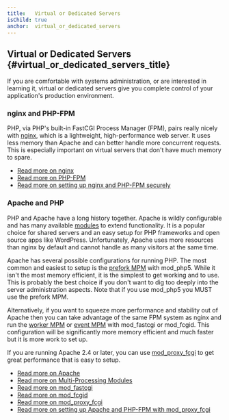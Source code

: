 ```yaml
---
title:   Virtual or Dedicated Servers
isChild: true
anchor:  virtual_or_dedicated_servers
---
```


## Virtual or Dedicated Servers {#virtual_or_dedicated_servers_title}

If you are comfortable with systems administration, or are interested in learning it, virtual or dedicated servers give
you complete control of your application's production environment.

### nginx and PHP-FPM

PHP, via PHP's built-in FastCGI Process Manager (FPM), pairs really nicely with [nginx], which is a lightweight,
high-performance web server. It uses less memory than Apache and can better handle more concurrent requests. This is
especially important on virtual servers that don't have much memory to spare.

* [Read more on nginx][nginx]
* [Read more on PHP-FPM][phpfpm]
* [Read more on setting up nginx and PHP-FPM securely][secure-nginx-phpfpm]

### Apache and PHP

PHP and Apache have a long history together. Apache is wildly configurable and has many available
[modules][apache-modules] to extend functionality. It is a popular choice for shared servers and an easy setup for PHP
frameworks and open source apps like WordPress. Unfortunately, Apache uses more resources than nginx by default and
cannot handle as many visitors at the same time.

Apache has several possible configurations for running PHP. The most common and easiest to setup is the [prefork MPM]
with mod_php5. While it isn't the most memory efficient, it is the simplest to get working and to use. This is probably
the best choice if you don't want to dig too deeply into the server administration aspects. Note that if you use
mod_php5 you MUST use the prefork MPM.

Alternatively, if you want to squeeze more performance and stability out of Apache then you can take advantage of the
same FPM system as nginx and run the [worker MPM] or [event MPM] with mod_fastcgi or mod_fcgid. This configuration will
be significantly more memory efficient and much faster but it is more work to set up.

If you are running Apache 2.4 or later, you can use [mod_proxy_fcgi] to get great performance that is easy to setup.

* [Read more on Apache][apache]
* [Read more on Multi-Processing Modules][apache-MPM]
* [Read more on mod_fastcgi][mod_fastcgi]
* [Read more on mod_fcgid][mod_fcgid]
* [Read more on mod_proxy_fcgi][mod_proxy_fcgi]
* [Read more on setting up Apache and PHP-FPM with mod_proxy_fcgi][tutorial-mod_proxy_fcgi]


[nginx]: https://nginx.org/
[phpfpm]: https://www.php.net/install.fpm
[secure-nginx-phpfpm]: https://nealpoole.com/blog/2011/04/setting-up-php-fastcgi-and-nginx-dont-trust-the-tutorials-check-your-configuration/
[apache-modules]: https://httpd.apache.org/docs/2.4/mod/
[prefork MPM]: https://httpd.apache.org/docs/2.4/mod/prefork.html
[worker MPM]: https://httpd.apache.org/docs/2.4/mod/worker.html
[event MPM]: https://httpd.apache.org/docs/2.4/mod/event.html
[apache]: https://httpd.apache.org/
[apache-MPM]: https://httpd.apache.org/docs/2.4/mod/mpm_common.html
[mod_fastcgi]: https://blogs.oracle.com/opal/post/php-fpm-fastcgi-process-manager-with-apache-2
[mod_fcgid]: https://httpd.apache.org/mod_fcgid/
[mod_proxy_fcgi]: https://httpd.apache.org/docs/current/mod/mod_proxy_fcgi.html
[tutorial-mod_proxy_fcgi]: https://serversforhackers.com/video/apache-and-php-fpm
